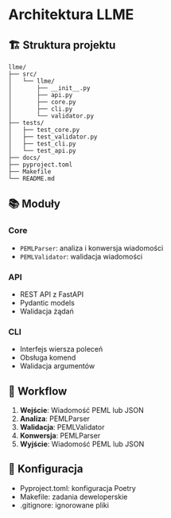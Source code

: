 # Architektura LLME

## 🏗️ Struktura projektu

```
llme/
├── src/
│   └── llme/
│       ├── __init__.py
│       ├── api.py
│       ├── core.py
│       ├── cli.py
│       └── validator.py
├── tests/
│   ├── test_core.py
│   ├── test_validator.py
│   ├── test_cli.py
│   └── test_api.py
├── docs/
├── pyproject.toml
├── Makefile
└── README.md
```

## 📚 Moduły

### Core

- `PEMLParser`: analiza i konwersja wiadomości
- `PEMLValidator`: walidacja wiadomości

### API

- REST API z FastAPI
- Pydantic models
- Walidacja żądań

### CLI

- Interfejs wiersza poleceń
- Obsługa komend
- Walidacja argumentów

## 🔄 Workflow

1. **Wejście**: Wiadomość PEML lub JSON
2. **Analiza**: PEMLParser
3. **Walidacja**: PEMLValidator
4. **Konwersja**: PEMLParser
5. **Wyjście**: Wiadomość PEML lub JSON

## 🔧 Konfiguracja

- Pyproject.toml: konfiguracja Poetry
- Makefile: zadania deweloperskie
- .gitignore: ignorowane pliki
